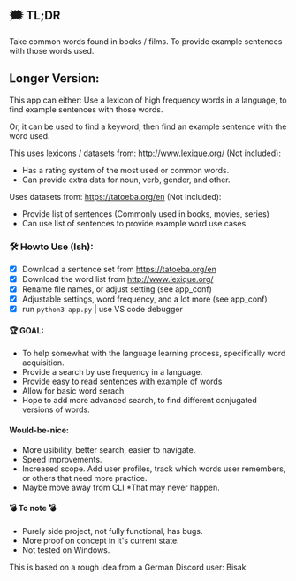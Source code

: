 ## 🗯️ TL;DR
Take common words found in books / films. To provide example sentences with those words used.

## Longer Version:
This app can either: Use a lexicon of high frequency words in a language, to find example sentences with those words. 

Or, it can be used to find a keyword, then find an example sentence with the word used.

This uses lexicons / datasets from: http://www.lexique.org/ (Not included):
- Has a rating system of the most used or common words.
- Can provide extra data for noun, verb, gender, and other.

Uses datasets from: https://tatoeba.org/en (Not included):
- Provide list of sentences (Commonly used in books, movies, series)
- Can use list of sentences to provide example word use cases.


### 🛠️ Howto Use (Ish):
 - [X] Download a sentence set from https://tatoeba.org/en
 - [X] Download the word list from http://www.lexique.org/
 - [X] Rename file names, or adjust setting (see app_conf)
 - [X] Adjustable settings, word frequency, and a lot more (see app_conf)
 - [X] run `python3 app.py` | use VS code debugger

#### 🏆 GOAL:
- To help somewhat with the language learning process, specifically word acquisition.
- Provide a search by use frequency in a language. 
- Provide easy to read sentences with example of words
- Allow for basic word serach
- Hope to add more advanced search, to find different conjugated versions of words.

#### Would-be-nice:
- More usibility, better search, easier to navigate.
- Speed improvements.
- Increased scope. Add user profiles, track which words user remembers, or others that need more practice.
- Maybe move away from CLI *That may never happen.

#### 💣 To note 💣
- Purely side project, not fully functional, has bugs.
- More proof on concept in it's current state.
- Not tested on Windows.


This is based on a rough idea from a German Discord user: Bisak
